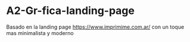 # A2-Gr-fica-landing-page
Basado en la landing page https://www.imprimime.com.ar/ con un toque mas minimalista y moderno

